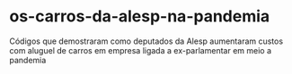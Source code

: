 # os-carros-da-alesp-na-pandemia
Códigos que demostraram como deputados da Alesp aumentaram custos com aluguel de carros em empresa ligada a ex-parlamentar em meio a pandemia
